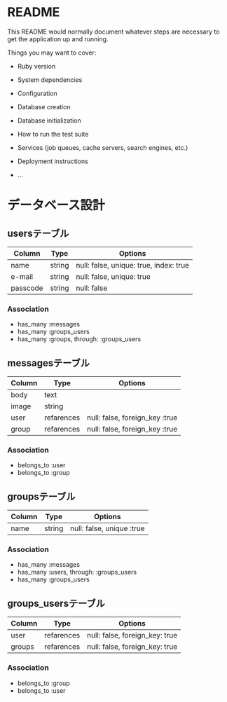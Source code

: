 # README

This README would normally document whatever steps are necessary to get the
application up and running.

Things you may want to cover:

* Ruby version

* System dependencies

* Configuration

* Database creation

* Database initialization

* How to run the test suite

* Services (job queues, cache servers, search engines, etc.)

* Deployment instructions

* ...

# データベース設計

## usersテーブル

|Column|Type|Options|
|------|----|-------|
|name|string|null: false, unique: true, index: true|
|e-mail|string|null: false, unique: true|
|passcode|string|null: false|

### Association
- has_many :messages
- has_many :groups_users
- has_many :groups, through: :groups_users


## messagesテーブル

|Column|Type|Options|
|------|----|-------|
|body|text||
|image|string||
|user|refarences|null: false, foreign_key :true|
|group|refarences|null: false, foreign_key :true|

### Association
- belongs_to :user
- belongs_to :group

## groupsテーブル

|Column|Type|Options|
|------|----|-------|
|name|string|null: false, unique :true|

### Association
- has_many :messages
- has_many :users, through: :groups_users
- has_many :groups_users

## groups_usersテーブル
|Column|Type|Options|
|------|----|-------|
|user|refarences|null: false, foreign_key: true|
|groups|refarences|null: false, foreign_key: true|

### Association
- belongs_to :group
- belongs_to :user
